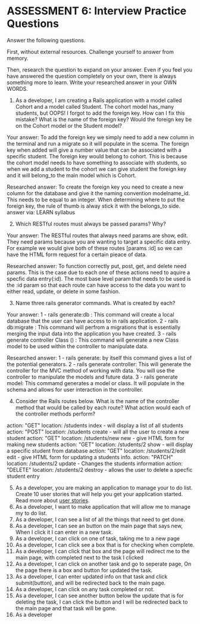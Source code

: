 # ASSESSMENT 6: Interview Practice Questions

Answer the following questions.

First, without external resources. Challenge yourself to answer from memory.

Then, research the question to expand on your answer. Even if you feel you have answered the question completely on your own, there is always something more to learn. Write your researched answer in your OWN WORDS.

1. As a developer, I am creating a Rails application with a model called Cohort and a model called Student. The cohort model has_many students, but OOPS! I forgot to add the foreign key. How can I fix this mistake? What is the name of the foreign key? Would the foreign key be on the Cohort model or the Student model?

Your answer: 
To add the foreign key we simply need to add a new column in the terminal and run a migrate so it will populate in the scema. The foreign key when added will give a number value that can be associated with a specific student. The foreign key would belong to cohort. This is because the cohort model needs to have something to associate with students, so when we add a student to the cohort we can give student the foreign key and it will belong_to the main model which is Cohort. 

Researched answer: To create the foreign key you need to create a new column for the database and give it the naming convention modelname_id. This needs to be equal to an integer. When determining where to put the foreign key, the rule of thumb is alway stick it with the belongs_to side. 
answer via: LEARN syllabus

2. Which RESTful routes must always be passed params? Why?

Your answer: The RESTful routes that always need params are show, edit. They need params because you are wanting to target a specific data entry. For example we would give both of these routes [params :id] so we can have the HTML form request for a certain pieace of data. 

Researched answer: To function correctly put, post, get, and delete need params. This is the case due to each one of these actions need to aquire a specfic data entry(:id). The most base level param that needs to be used is the :id param so that each route can have access to the data you want to either read, update, or delete in some fashion. 

3. Name three rails generator commands. What is created by each?

Your answer: 
1 - rails generate:db : This command will create a local database that the user can have access to in rails application.
2 - rails db:migrate : This command will perfrom a migrations that is essentially merging the input data into the application you have created. 
3 - rails generate controller Class () : This command will generate a new Class model to be used within the controller to manipulate data. 

Researched answer:
1 - rails generate: by itself this command gives a list of the potential generators. 
2 - rails generate controller: This will generate the controller for the MVC method of working with data. You will use the controller to manipulate the models and future data. 
3 - rails generate model: This commamd generates a model or class. It will populate in the schema and allows for user interaction in the controller. 

4. Consider the Rails routes below. What is the name of the controller method that would be called by each route? What action would each of the controller methods perform?

action: "GET" location: /students
index - will display a list of all students
action: "POST" location: /students
create - will all the user to create a new student
action: "GET" location: /students/new
new - give HTML form for making new students
action: "GET" location: /students/2
show - will display a specific student from database
action: "GET" location: /students/2/edit
edit - give HTML form for updating a students info.
action: "PATCH" location: /students/2
update - Changes the students information 
action: "DELETE" location: /students/2
destroy - allows the user to delete a specfic student entry

5. As a developer, you are making an application to manage your to do list. Create 10 user stories that will help you get your application started. Read more about [user stories](https://www.atlassian.com/agile/project-management/user-stories).
 1. As a developer, I want to make application that will allow me to manage my to do list.
 2. As a developer, I can see a list of all the things that need to get done. 
 3. As a developer, I can see an button on the main page that says new, When I click it I can enter in a new task.
 4. As a developer, I can click on one of task, taking me to a new page
 5. As a developer, I can click see a box that is for checking when complete.
 6. As a developer, I can click that box and the page will redirect me to the main page, with completed next to the task I clicked
 7. As a developer, I can click on another task and go to seperate page, On the page there is a box and button for updated the task.
 8. As a developer, I can enter updated info on that task and click submit(button), and will be redirected back to the main page.
 9. As a developer, I can click on any task completed or not.
 10. As a developer, I can see another button below the update that is for deleting the task, I can click the button and I will be redirected back to the main page and that task will be gone.
 11. As a developer

